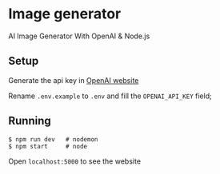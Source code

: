 # Image generator

AI Image Generator With OpenAI &amp; Node.js

## Setup

Generate the api key in [OpenAI website](https://beta.openai.com/account/api-keys)

Rename `.env.example` to `.env` and fill the `OPENAI_API_KEY` field;

## Running

```
$ npm run dev   # nodemon
$ npm start     # node
```

Open `localhost:5000` to see the website
